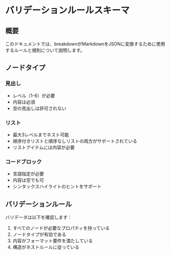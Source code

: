 # バリデーションルールスキーマ

## 概要

このドキュメントでは、breakdownがMarkdownをJSONに変換するために使用するルールと規則について説明します。

## ノードタイプ

### 見出し
- レベル（1-6）が必要
- 内容は必須
- 空の見出しは許可されない

### リスト
- 最大3レベルまでネスト可能
- 順序付きリストと順序なしリストの両方がサポートされている
- リストアイテムには内容が必要

### コードブロック
- 言語指定が必要
- 内容は空でも可
- シンタックスハイライトのヒントをサポート

## バリデーションルール

バリデータは以下を確認します：
1. すべてのノードが必要なプロパティを持っている
2. ノードタイプが有効である
3. 内容がフォーマット要件を満たしている
4. 構造がネストルールに従っている 